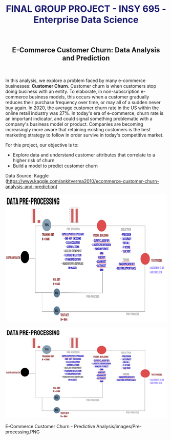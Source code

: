 <div align="center"><span style="color:midnightblue">

# **FINAL GROUP PROJECT - INSY 695 - Enterprise Data Science**
</span>
<br>

## **E-Commerce Customer Churn: Data Analysis and Prediction**</div>
<br>

In this analysis, we explore a problem faced by many e-commerce businesses: **Customer Churn**. Customer churn is when customers stop doing business with an entity. To elaborate, in non-subscription e-commerce business models, this occurs when a customer gradually reduces their purchase frequency over time, or may all of a sudden never buy again. In 2020, the average customer churn rate in the US within the online retail industry was 27%. In today's era of e-commerce, churn rate is an important indicator, and could signal something problematic with a company's business model or product. Companies are becoming increasingly more aware that retaining existing customers is the best marketing strategy to follow in order survive in today's competitive market.

For this project, our objective is to:
- Explore data and understand customer attributes that correlate to a higher risk of churn
- Build a model to predict customer churn

Data Source: Kaggle (https://www.kaggle.com/ankitverma2010/ecommerce-customer-churn-analysis-and-prediction)

<img src="images/Pre-processing.png" width="800" height="400">

![Alt text](https://github.com/euniceworifah/Academic-Projects/blob/main/E-Commerce%20Customer%20Churn%20-%20Predictive%20Analysis/images/Pre-processing.PNG)

E-Commerce Customer Churn - Predictive Analysis/images/Pre-processing.PNG
